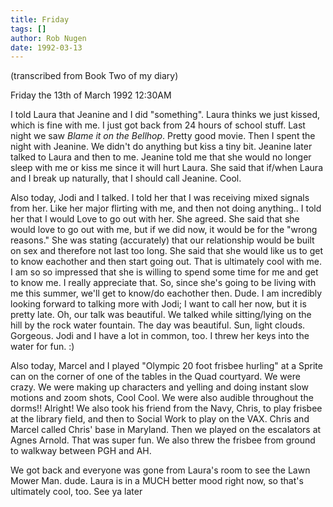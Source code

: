 ```yaml
---
title: Friday
tags: []
author: Rob Nugen
date: 1992-03-13
---
```


<p class=note>(transcribed from Book Two of my diary)</p>

<p class=date>Friday the 13th of March 1992 12:30AM</p>

<p>I told Laura that Jeanine and I did "something". Laura thinks we
just kissed, which is fine with me.  I just got back from 24 hours of
school stuff.  Last night we saw <em>Blame it on the
Bellhop</em>. Pretty good movie.  Then I spent the night with
Jeanine. We didn't do anything but kiss a tiny bit.  Jeanine later
talked to Laura and then to me.  Jeanine told me that she would no
longer sleep with me or kiss me since it will hurt Laura.  She said
that if/when Laura and I break up naturally, that I should call
Jeanine.  Cool.

<p>Also today, Jodi and I talked.  I told her that I was receiving
mixed signals from her.  Like her major flirting with me, and then not
doing anything.. I told her that I would Love to go out with her.  She
agreed.  She said that she would love to go out with me, but if we did
now, it would be for the "wrong reasons."  She was stating
(accurately) that our relationship would be built on sex and therefore
not last too long.  She said that she would like us to get to know
eachother and then start going out.  That is ultimately cool with me.
I am so so impressed that she is willing to spend some time for me and
get to know me.  I really appreciate that.  So, since she's going to
be living with me this summer, we'll get to know/do eachother then.
Dude.  I am incredibly looking forward to talking more with Jodi; I
want to call her now, but it is pretty late.  Oh, our talk was
beautiful. We talked while sitting/lying on the hill by the rock water
fountain.  The day was beautiful. Sun, light clouds.  Gorgeous.  Jodi
and I have a lot in common, too.  I threw her keys into the water for
fun. :)

<p>Also today, Marcel and I played "Olympic 20 foot frisbee hurling"
at a Sprite can on the corner of one of the tables in the Quad
courtyard.  We were crazy. We were making up characters and yelling
and doing instant slow motions and zoom shots, Cool Cool.  We were
also audible throughout the dorms!! Alright! We also took his friend
from the Navy, Chris, to play frisbee at the library field, and then
to Social Work to play on the VAX.  Chris and Marcel called Chris'
base in Maryland.  Then we played on the escalators at Agnes
Arnold. That was super fun.  We also threw the frisbee from ground to
walkway between PGH and AH.

<p>We got back and everyone was gone from Laura's room to see the Lawn
Mower Man.  dude.  Laura is in a MUCH better mood right now, so that's
ultimately cool, too.  See ya later
